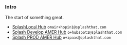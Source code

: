 ### Intro
The start of something great.  

* [SplashLocal Hub](splashlocal.html) `omair+hopin1@splashthat.com`
* [Splash Develop AMER Hub](splashdevelopAMER.html) `o+hubspot1@splashthat.com`
* [Splash PROD AMER Hub](splashprodAMER.html) `o+ipaas@splashthat.com`
